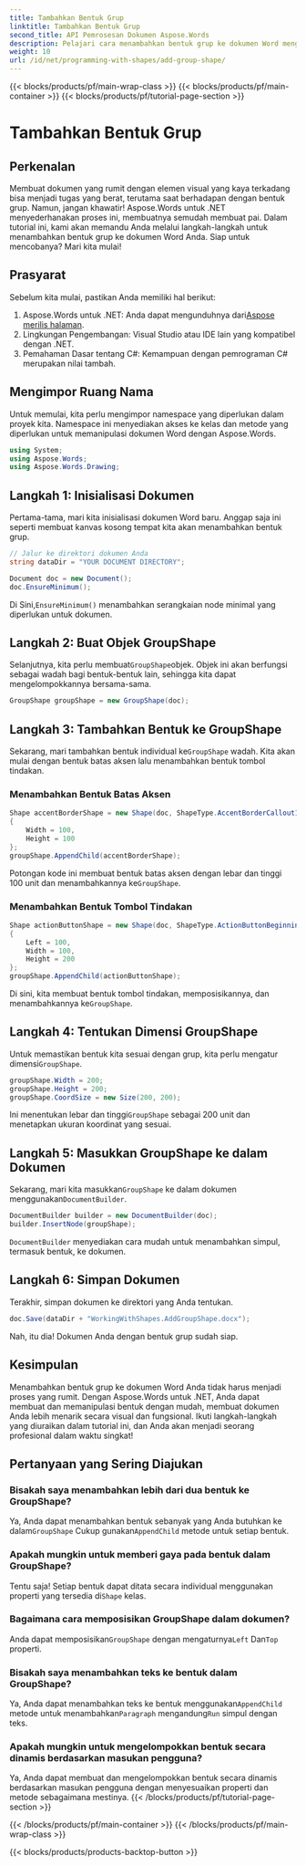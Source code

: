 ```yaml
---
title: Tambahkan Bentuk Grup
linktitle: Tambahkan Bentuk Grup
second_title: API Pemrosesan Dokumen Aspose.Words
description: Pelajari cara menambahkan bentuk grup ke dokumen Word menggunakan Aspose.Words untuk .NET dengan tutorial langkah demi langkah yang komprehensif ini.
weight: 10
url: /id/net/programming-with-shapes/add-group-shape/
---
```


{{< blocks/products/pf/main-wrap-class >}}
{{< blocks/products/pf/main-container >}}
{{< blocks/products/pf/tutorial-page-section >}}

# Tambahkan Bentuk Grup

## Perkenalan

Membuat dokumen yang rumit dengan elemen visual yang kaya terkadang bisa menjadi tugas yang berat, terutama saat berhadapan dengan bentuk grup. Namun, jangan khawatir! Aspose.Words untuk .NET menyederhanakan proses ini, membuatnya semudah membuat pai. Dalam tutorial ini, kami akan memandu Anda melalui langkah-langkah untuk menambahkan bentuk grup ke dokumen Word Anda. Siap untuk mencobanya? Mari kita mulai!

## Prasyarat

Sebelum kita mulai, pastikan Anda memiliki hal berikut:

1.  Aspose.Words untuk .NET: Anda dapat mengunduhnya dari[Aspose merilis halaman](https://releases.aspose.com/words/net/).
2. Lingkungan Pengembangan: Visual Studio atau IDE lain yang kompatibel dengan .NET.
3. Pemahaman Dasar tentang C#: Kemampuan dengan pemrograman C# merupakan nilai tambah.

## Mengimpor Ruang Nama

Untuk memulai, kita perlu mengimpor namespace yang diperlukan dalam proyek kita. Namespace ini menyediakan akses ke kelas dan metode yang diperlukan untuk memanipulasi dokumen Word dengan Aspose.Words.

```csharp
using System;
using Aspose.Words;
using Aspose.Words.Drawing;
```

## Langkah 1: Inisialisasi Dokumen

Pertama-tama, mari kita inisialisasi dokumen Word baru. Anggap saja ini seperti membuat kanvas kosong tempat kita akan menambahkan bentuk grup.

```csharp
// Jalur ke direktori dokumen Anda
string dataDir = "YOUR DOCUMENT DIRECTORY";

Document doc = new Document();
doc.EnsureMinimum();
```

 Di Sini,`EnsureMinimum()` menambahkan serangkaian node minimal yang diperlukan untuk dokumen.

## Langkah 2: Buat Objek GroupShape

 Selanjutnya, kita perlu membuat`GroupShape`objek. Objek ini akan berfungsi sebagai wadah bagi bentuk-bentuk lain, sehingga kita dapat mengelompokkannya bersama-sama.

```csharp
GroupShape groupShape = new GroupShape(doc);
```

## Langkah 3: Tambahkan Bentuk ke GroupShape

 Sekarang, mari tambahkan bentuk individual ke`GroupShape` wadah. Kita akan mulai dengan bentuk batas aksen lalu menambahkan bentuk tombol tindakan.

### Menambahkan Bentuk Batas Aksen

```csharp
Shape accentBorderShape = new Shape(doc, ShapeType.AccentBorderCallout1)
{
    Width = 100,
    Height = 100
};
groupShape.AppendChild(accentBorderShape);
```

 Potongan kode ini membuat bentuk batas aksen dengan lebar dan tinggi 100 unit dan menambahkannya ke`GroupShape`.

### Menambahkan Bentuk Tombol Tindakan

```csharp
Shape actionButtonShape = new Shape(doc, ShapeType.ActionButtonBeginning)
{
    Left = 100,
    Width = 100,
    Height = 200
};
groupShape.AppendChild(actionButtonShape);
```

 Di sini, kita membuat bentuk tombol tindakan, memposisikannya, dan menambahkannya ke`GroupShape`.

## Langkah 4: Tentukan Dimensi GroupShape

 Untuk memastikan bentuk kita sesuai dengan grup, kita perlu mengatur dimensi`GroupShape`.

```csharp
groupShape.Width = 200;
groupShape.Height = 200;
groupShape.CoordSize = new Size(200, 200);
```

 Ini menentukan lebar dan tinggi`GroupShape` sebagai 200 unit dan menetapkan ukuran koordinat yang sesuai.

## Langkah 5: Masukkan GroupShape ke dalam Dokumen

 Sekarang, mari kita masukkan`GroupShape` ke dalam dokumen menggunakan`DocumentBuilder`.

```csharp
DocumentBuilder builder = new DocumentBuilder(doc);
builder.InsertNode(groupShape);
```

`DocumentBuilder` menyediakan cara mudah untuk menambahkan simpul, termasuk bentuk, ke dokumen.

## Langkah 6: Simpan Dokumen

Terakhir, simpan dokumen ke direktori yang Anda tentukan.

```csharp
doc.Save(dataDir + "WorkingWithShapes.AddGroupShape.docx");
```

Nah, itu dia! Dokumen Anda dengan bentuk grup sudah siap.

## Kesimpulan

Menambahkan bentuk grup ke dokumen Word Anda tidak harus menjadi proses yang rumit. Dengan Aspose.Words untuk .NET, Anda dapat membuat dan memanipulasi bentuk dengan mudah, membuat dokumen Anda lebih menarik secara visual dan fungsional. Ikuti langkah-langkah yang diuraikan dalam tutorial ini, dan Anda akan menjadi seorang profesional dalam waktu singkat!

## Pertanyaan yang Sering Diajukan

### Bisakah saya menambahkan lebih dari dua bentuk ke GroupShape?
 Ya, Anda dapat menambahkan bentuk sebanyak yang Anda butuhkan ke dalam`GroupShape` Cukup gunakan`AppendChild` metode untuk setiap bentuk.

### Apakah mungkin untuk memberi gaya pada bentuk dalam GroupShape?
 Tentu saja! Setiap bentuk dapat ditata secara individual menggunakan properti yang tersedia di`Shape` kelas.

### Bagaimana cara memposisikan GroupShape dalam dokumen?
 Anda dapat memposisikan`GroupShape` dengan mengaturnya`Left` Dan`Top` properti.

### Bisakah saya menambahkan teks ke bentuk dalam GroupShape?
 Ya, Anda dapat menambahkan teks ke bentuk menggunakan`AppendChild` metode untuk menambahkan`Paragraph` mengandung`Run` simpul dengan teks.

### Apakah mungkin untuk mengelompokkan bentuk secara dinamis berdasarkan masukan pengguna?
Ya, Anda dapat membuat dan mengelompokkan bentuk secara dinamis berdasarkan masukan pengguna dengan menyesuaikan properti dan metode sebagaimana mestinya.
{{< /blocks/products/pf/tutorial-page-section >}}

{{< /blocks/products/pf/main-container >}}
{{< /blocks/products/pf/main-wrap-class >}}

{{< blocks/products/products-backtop-button >}}
